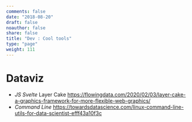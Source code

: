 ```yaml
---
comments: false
date: "2018-08-20"
draft: false
noauthor: false
share: false
title: "Dev : Cool tools"
type: "page"
weight: 111
---
```



# Dataviz

- _JS_ _Svelte_ Layer Cake https://flowingdata.com/2020/02/03/layer-cake-a-graphics-framework-for-more-flexible-web-graphics/
- _Command Line_ https://towardsdatascience.com/linux-command-line-utils-for-data-scientist-efff43a10f3c